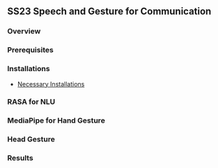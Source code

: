 ## SS23 Speech and Gesture for Communication

### Overview 

### Prerequisites

### Installations 
* [Necessary Installations](https://github.com/HBRS-SDP/ss23-speech_gesture_comm/wiki/Python,-venv,-RASA,-and-ROS-installation)

### RASA for NLU 

### MediaPipe for Hand Gesture

### Head Gesture 

### Results 

